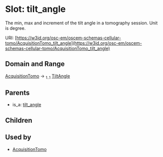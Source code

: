 
# Slot: tilt_angle

The min, max and increment of the tilt angle in a tomography session. Unit is degree.

URI: [https://w3id.org/osc-em/oscem-schemas-cellular-tomo/AcquisitionTomo_tilt_angle](https://w3id.org/osc-em/oscem-schemas-cellular-tomo/AcquisitionTomo_tilt_angle)


## Domain and Range

[AcquisitionTomo](AcquisitionTomo.md) &#8594;  <sub>1..1</sub> [TiltAngle](TiltAngle.md)

## Parents

 *  is_a: [tilt_angle](tilt_angle.md)

## Children


## Used by

 * [AcquisitionTomo](AcquisitionTomo.md)
